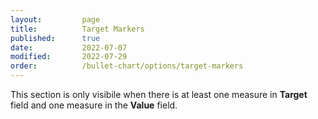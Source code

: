 ```yaml
---
layout:         page
title:          Target Markers
published:      true
date:           2022-07-07
modified:   	2022-07-29
order:          /bullet-chart/options/target-markers
---
```


This section is only visibile when there is at least one measure in **Target** field and one measure in the **Value** field.

